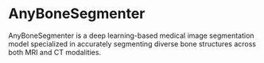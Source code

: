 # AnyBoneSegmenter
AnyBoneSegmenter is a deep learning-based medical image segmentation model specialized in accurately segmenting diverse bone structures across both MRI and CT modalities.
